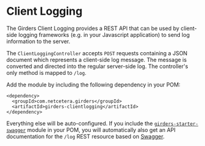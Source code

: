 # Client Logging

The Girders Client Logging provides a REST API that can be used by client-side logging frameworks (e.g. in your
Javascript application) to send log information to the server.

The `ClientLoggingController` accepts `POST` requests containing a JSON document which represents a client-side log
message. The message is converted and directed into the regular server-side log. The controller's only method is
mapped to `/log`.
 
Add the module by including the following dependency in your POM:

    <dependency>
      <groupId>com.netcetera.girders</groupId>
      <artifactId>girders-clientlogging</artifactId>
    </dependency>

Everything else will be auto-configured. If you include the [`girders-starter-swagger`](./swagger.html) module
in your POM, you will automatically also get an API documentation for the `/log` REST resource based on
[Swagger](./swagger.html).